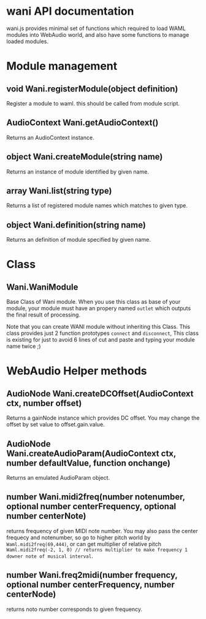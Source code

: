 # wani API documentation

wani.js provides minimal set of functions which required to load WAML modules into WebAudio world, and also have some functions to manage loaded modules.

# Module management

## void Wani.registerModule(object definition)

Register a module to waml. this should be called from module script.

## AudioContext Wani.getAudioContext()

Returns an AudioContext instance.

## object Wani.createModule(string name)

Returns an instance of module identified by given name.

## array Wani.list(string type)

Returns a list of registered module names which matches to given type.

## object Wani.definition(string name)

Returns an definition of module specified by given name.

# Class

## Wani.WaniModule

Base Class of Wani module. When you use this class as base of your module, your module must have an propery named `outlet` which outputs the final result of processing.

Note that you can create WANI module without inheriting this Class. This class provides just 2 function prototypes `connect` and `disconnect`, This class is existing for just to avoid 6 lines of cut and paste and typing your module name twice ;)


# WebAudio Helper methods

## AudioNode Wani.createDCOffset(AudioContext ctx, number offset)

Returns a gainNode instance which provides DC offset. You may change the offset by set value to offset.gain.value.

## AudioNode Wani.createAudioParam(AudioContext ctx, number defaultValue, function onchange)

Returns an emulated AudioParam object.

## number Wani.midi2freq(number notenumber, optional number centerFrequency, optional number centerNote)

returns frequency of given MIDI note number. You may also pass the center frequecy and notenumber, so go to higher pitch world by `Waml.midi2freq(69,444)`, or can get multiplier of relative pitch `Waml.midi2freq(-2, 1, 0) // returns multiplier to make frequency 1 downer note of musical interval`.

## number Wani.freq2midi(number frequency, optional number centerFrequency, number centerNode)

returns noto number corresponds to given frequency.


